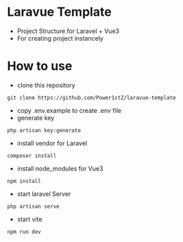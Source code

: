 # Laravue Template

-   Project Structure for Laravel + Vue3
-   For creating project instancely

# How to use

-   clone this repository

```
git clone https://github.com/Power1stZ/laravue-template
```

-   copy .env.example to create .env file
-   generate key

```
php artisan key:generate
```

-   install vendor for Laravel

```
composer install
```

-   install node_modules for Vue3

```
npm install
```

-   start laravel Server

```
php artisan serve
```

-   start vite

```
npm run dev
```
